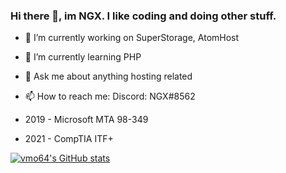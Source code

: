 ### Hi there 👋, im NGX. I like coding and doing other stuff.


- 🔭 I’m currently working on SuperStorage, AtomHost
- 🌱 I’m currently learning PHP
- 💬 Ask me about anything hosting related
- 📫 How to reach me: Discord: NGX#8562

- 2019 - Microsoft MTA 98-349
- 2021 - CompTIA ITF+

[![vmo64's GitHub stats](https://github-readme-stats.vercel.app/api?username=vmo64)](https://github.com/anuraghazra/github-readme-stats)

